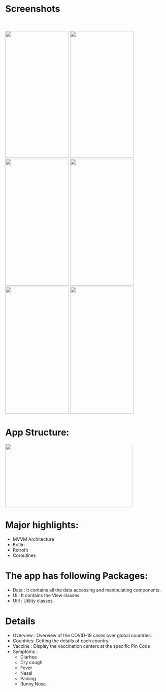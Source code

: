 # Screenshots
<br/><br/>
<img src="https://github.com/Bhushan2000/Covid19Tracker/assets/157300484/713a49fd-cd0f-4bb9-afca-603244c8a745" data-canonical-src="https://gyazo.com/eb5c5741b6a9a16c692170a41a49c858.png" width="200" height="400" />
<img src="https://github.com/Bhushan2000/Covid19Tracker/assets/157300484/5a12d608-b22c-4ff9-9277-a2d5864dca40" data-canonical-src="https://gyazo.com/eb5c5741b6a9a16c692170a41a49c858.png" width="200" height="400" />
<img src="https://github.com/Bhushan2000/Covid19Tracker/assets/157300484/08d9670a-59ba-48da-8726-80112dfb61f6" data-canonical-src="https://gyazo.com/eb5c5741b6a9a16c692170a41a49c858.png" width="200" height="400" />
<img src="https://github.com/Bhushan2000/Covid19Tracker/assets/157300484/7aa1109e-56e7-46a7-b2d6-30f1ab0aa4d4" data-canonical-src="https://gyazo.com/eb5c5741b6a9a16c692170a41a49c858.png" width="200" height="400" />
<img src="https://github.com/Bhushan2000/Covid19Tracker/assets/157300484/7490acbe-eb49-474f-a86d-3b8490a6c583" data-canonical-src="https://gyazo.com/eb5c5741b6a9a16c692170a41a49c858.png" width="200" height="400" />
<img src="https://github.com/Bhushan2000/Covid19Tracker/assets/157300484/1555e5df-04cb-4b78-890c-55efc8657184" data-canonical-src="https://gyazo.com/eb5c5741b6a9a16c692170a41a49c858.png" width="200" height="400" />
<br>
# App Structure:
<img src="https://github.com/Bhushan2000/Covid19Tracker/assets/157300484/4aabd39b-73d8-4e5a-b055-3dceb1d8fcde" data-canonical-src="https://gyazo.com/eb5c5741b6a9a16c692170a41a49c858.png" width="400" height="200" />
 
# Major highlights:
  * MVVM Architecture
  * Kotlin
  * Retrofit
  * Coroutines
# The app has following Packages:
  * Data : It contains all the data accessing and manipulating components.
  * Ui   : It contains the View classes.
  * Util : Utility classes.
    
# Details
  * Overview : Overview of the COVID-19 cases over global countries.
  * Countries: Getting the details of each country.
  * Vaccine  : Display the vaccination centers at the specific Pin Code
  * Symptoms :
      * Diarhea
      * Dry cough
      * Fever
      * Nasal
      * Paining
      * Runny Nose

 

